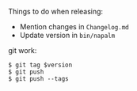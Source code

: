 Things to do when releasing:

 * Mention changes in `Changelog.md`
 * Update version in `bin/napalm`

git work:

    $ git tag $version
    $ git push
    $ git push --tags
